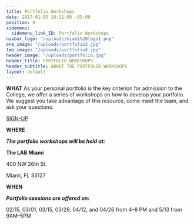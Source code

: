 ```yaml
---
title: Portfolio Workshops
date: 2017-01-05 16:21:00 -05:00
position: 0
sidemenu:
  sidemenu_link_ID: Portfolio Workshops
navbar_logo: "/uploads/miami%20logo1.png"
one_image: "/uploads/portfolio2.jpg"
two_image: "/uploads/portfolio4.jpg"
header_image: "/uploads/portfolio.jpg"
header_title: PORTFOLIO WORKSHOPS
header_subtitle: ABOUT THE PORTFOLIO WORKSHOPS
layout: default
---
```


**WHAT**
As your personal portfolio is the key criterion for admission to the College, we offer a series of workshops on how to develop your portfolio. We suggest you take advantage of this resource, come meet the team, and ask your questions.

[SIGN-UP](http://twitter.us13.list-manage1.com/subscribe?u=22ea9a71440103660b3899d3f&id=d788a70a98)

**WHERE**

***The portfolio workshops will be held at:***

**The LAB Miami**

400 NW 26th St.

Miami, FL 33127

**WHEN**

***Portfolio sessions are offered on:***

02/15, 03/01, 03/15, 03/29, 04/12, and 04/26 from 4–8 PM 
and 
5/13 from 9AM–5PM